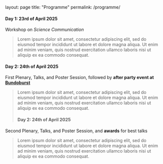 layout: page
title: "Programme"
permalink: /programme/

#### Day 1: 23rd of April 2025  
Workshop on _Science Communication_  
>Lorem ipsum dolor sit amet, consectetur adipiscing elit, sed do eiusmod tempor incididunt ut labore et dolore magna aliqua. Ut enim ad minim veniam, quis nostrud exercitation ullamco laboris nisi ut aliquip ex ea commodo consequat.
#### Day 2: 24th of April 2025
First Plenary, Talks, and Poster Session, followed by __after party event at__ [__Bundoburst__](https://bundobust.com/locations/liverpool/)
>Lorem ipsum dolor sit amet, consectetur adipiscing elit, sed do eiusmod tempor incididunt ut labore et dolore magna aliqua. Ut enim ad minim veniam, quis nostrud exercitation ullamco laboris nisi ut aliquip ex ea commodo consequat.
>#### Day 2: 24th of April 2025
Second Plenary, Talks, and Poster Session, and __awards__ for best talks
>Lorem ipsum dolor sit amet, consectetur adipiscing elit, sed do eiusmod tempor incididunt ut labore et dolore magna aliqua. Ut enim ad minim veniam, quis nostrud exercitation ullamco laboris nisi ut aliquip ex ea commodo consequat.
